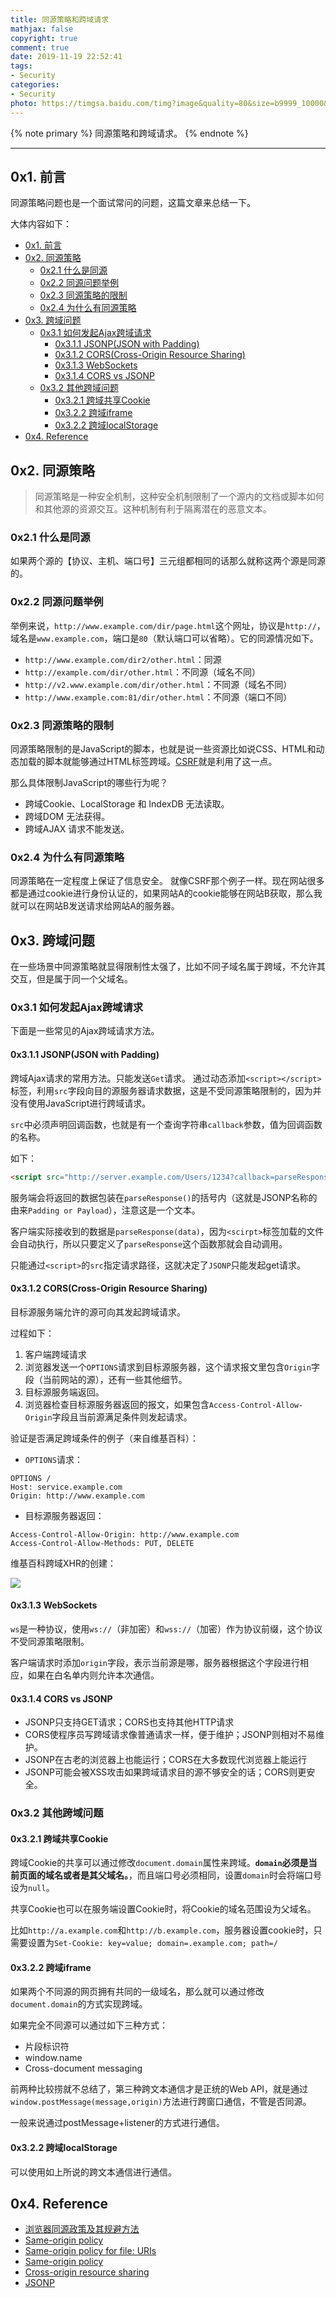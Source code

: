 ```yaml
---
title: 同源策略和跨域请求
mathjax: false
copyright: true
comment: true
date: 2019-11-19 22:52:41
tags:
- Security
categories:
- Security
photo: https://timgsa.baidu.com/timg?image&quality=80&size=b9999_10000&sec=1574836869&di=cead8c99eee34db4cabe077c7b2dbf07&imgtype=jpg&er=1&src=http%3A%2F%2Fpic1.win4000.com%2Fwallpaper%2F2018-11-12%2F5be8d506032ad.jpg
---
```


{% note primary %}
同源策略和跨域请求。
{% endnote %}

<!-- more -->

---

## 0x1. 前言

同源策略问题也是一个面试常问的问题，这篇文章来总结一下。

大体内容如下：

- [0x1. 前言](#0x1-%e5%89%8d%e8%a8%80)
- [0x2. 同源策略](#0x2-%e5%90%8c%e6%ba%90%e7%ad%96%e7%95%a5)
  - [0x2.1 什么是同源](#0x21-%e4%bb%80%e4%b9%88%e6%98%af%e5%90%8c%e6%ba%90)
  - [0x2.2 同源问题举例](#0x22-%e5%90%8c%e6%ba%90%e9%97%ae%e9%a2%98%e4%b8%be%e4%be%8b)
  - [0x2.3 同源策略的限制](#0x23-%e5%90%8c%e6%ba%90%e7%ad%96%e7%95%a5%e7%9a%84%e9%99%90%e5%88%b6)
  - [0x2.4 为什么有同源策略](#0x24-%e4%b8%ba%e4%bb%80%e4%b9%88%e6%9c%89%e5%90%8c%e6%ba%90%e7%ad%96%e7%95%a5)
- [0x3. 跨域问题](#0x3-%e8%b7%a8%e5%9f%9f%e9%97%ae%e9%a2%98)
  - [0x3.1 如何发起Ajax跨域请求](#0x31-%e5%a6%82%e4%bd%95%e5%8f%91%e8%b5%b7ajax%e8%b7%a8%e5%9f%9f%e8%af%b7%e6%b1%82)
    - [0x3.1.1 JSONP(JSON with Padding)](#0x311-jsonpjson-with-padding)
    - [0x3.1.2 CORS(Cross-Origin Resource Sharing)](#0x312-corscross-origin-resource-sharing)
    - [0x3.1.3 WebSockets](#0x313-websockets)
    - [0x3.1.4 CORS vs JSONP](#0x314-cors-vs-jsonp)
  - [0x3.2 其他跨域问题](#0x32-%e5%85%b6%e4%bb%96%e8%b7%a8%e5%9f%9f%e9%97%ae%e9%a2%98)
    - [0x3.2.1 跨域共享Cookie](#0x321-%e8%b7%a8%e5%9f%9f%e5%85%b1%e4%ba%abcookie)
    - [0x3.2.2 跨域iframe](#0x322-%e8%b7%a8%e5%9f%9fiframe)
    - [0x3.2.2 跨域localStorage](#0x322-%e8%b7%a8%e5%9f%9flocalstorage)
- [0x4. Reference](#0x4-reference)


## 0x2. 同源策略
> 同源策略是一种安全机制，这种安全机制限制了一个源内的文档或脚本如何和其他源的资源交互。这种机制有利于隔离潜在的恶意文本。

### 0x2.1 什么是同源

如果两个源的【协议、主机、端口号】三元组都相同的话那么就称这两个源是同源的。

### 0x2.2 同源问题举例


举例来说，`http://www.example.com/dir/page.html`这个网址，协议是`http://`，域名是`www.example.com`，端口是`80`（默认端口可以省略）。它的同源情况如下。

- `http://www.example.com/dir2/other.html`：同源
- `http://example.com/dir/other.html`：不同源（域名不同）
- `http://v2.www.example.com/dir/other.html`：不同源（域名不同）
- `http://www.example.com:81/dir/other.html`：不同源（端口不同）


### 0x2.3 同源策略的限制

同源策略限制的是JavaScript的脚本，也就是说一些资源比如说CSS、HTML和动态加载的脚本就能够通过HTML标签跨域。[CSRF](/2019/11/18/secure-xss-csrf)就是利用了这一点。


那么具体限制JavaScript的哪些行为呢？

- 跨域Cookie、LocalStorage 和 IndexDB 无法读取。
- 跨域DOM 无法获得。
- 跨域AJAX 请求不能发送。

### 0x2.4 为什么有同源策略

同源策略在一定程度上保证了信息安全。
就像CSRF那个例子一样。现在网站很多都是通过cookie进行身份认证的，如果网站A的cookie能够在网站B获取，那么我就可以在网站B发送请求给网站A的服务器。


## 0x3. 跨域问题

在一些场景中同源策略就显得限制性太强了，比如不同子域名属于跨域，不允许其交互，但是属于同一个父域名。


### 0x3.1 如何发起Ajax跨域请求

下面是一些常见的Ajax跨域请求方法。


#### 0x3.1.1 JSONP(JSON with Padding)

跨域Ajax请求的常用方法。只能发送`Get`请求。
通过动态添加`<script></script>`标签，利用`src`字段向目的源服务器请求数据，这是不受同源策略限制的，因为并没有使用JavaScript进行跨域请求。

`src`中必须声明回调函数，也就是有一个查询字符串`callback`参数，值为回调函数的名称。

如下：

```html
<script src="http://server.example.com/Users/1234?callback=parseResponse"></script>
```

服务端会将返回的数据包装在`parseResponse()`的括号内（这就是JSONP名称的由来`Padding or Payload`），注意这是一个文本。

客户端实际接收到的数据是`parseResponse(data)`，因为`<scirpt>`标签加载的文件会自动执行，所以只要定义了`parseResponse`这个函数那就会自动调用。

只能通过`<script>`的`src`指定请求路径，这就决定了`JSONP`只能发起get请求。

#### 0x3.1.2 CORS(Cross-Origin Resource Sharing)

目标源服务端允许的源可向其发起跨域请求。

过程如下：

1. 客户端跨域请求
2. 浏览器发送一个`OPTIONS`请求到目标源服务器，这个请求报文里包含`Origin`字段（当前网站的源），还有一些其他细节。
3. 目标源服务端返回。
4. 浏览器检查目标源服务器返回的报文，如果包含`Access-Control-Allow-Origin`字段且当前源满足条件则发起请求。

验证是否满足跨域条件的例子（来自维基百科）：

- `OPTIONS`请求：
```text
OPTIONS /
Host: service.example.com
Origin: http://www.example.com
```
- 目标源服务器返回：
```text
Access-Control-Allow-Origin: http://www.example.com
Access-Control-Allow-Methods: PUT, DELETE
```

维基百科跨域XHR的创建：

![](https://upload.wikimedia.org/wikipedia/commons/thumb/c/ca/Flowchart_showing_Simple_and_Preflight_XHR.svg/770px-Flowchart_showing_Simple_and_Preflight_XHR.svg.png)


#### 0x3.1.3 WebSockets

`ws`是一种协议，使用`ws://`（非加密）和`wss://`（加密）作为协议前缀，这个协议不受同源策略限制。

客户端请求时添加`origin`字段，表示当前源是哪，服务器根据这个字段进行相应，如果在白名单内则允许本次通信。

#### 0x3.1.4 CORS vs JSONP

- JSONP只支持GET请求；CORS也支持其他HTTP请求
- CORS使程序员写跨域请求像普通请求一样，便于维护；JSONP则相对不易维护。
- JSONP在古老的浏览器上也能运行；CORS在大多数现代浏览器上能运行
- JSONP可能会被XSS攻击如果跨域请求目的源不够安全的话；CORS则更安全。

### 0x3.2 其他跨域问题

#### 0x3.2.1 跨域共享Cookie

跨域Cookie的共享可以通过修改`document.domain`属性来跨域。**`domain`必须是当前页面的域名或者是其父域名。**，而且端口号必须相同，设置`domain`时会将端口号设为`null`。

共享Cookie也可以在服务端设置Cookie时，将Cookie的域名范围设为父域名。

比如`http://a.example.com`和`http://b.example.com`，服务器设置cookie时，只需要设置为`Set-Cookie: key=value; domain=.example.com; path=/`



#### 0x3.2.2 跨域iframe

如果两个不同源的网页拥有共同的一级域名，那么就可以通过修改`document.domain`的方式实现跨域。

如果完全不同源可以通过如下三种方式：

- 片段标识符
- window.name
- Cross-document messaging

前两种比较捞就不总结了，第三种跨文本通信才是正统的Web API，就是通过`window.postMessage(message,origin)`方法进行跨窗口通信，不管是否同源。

一般来说通过postMessage+listener的方式进行通信。

#### 0x3.2.2 跨域localStorage

可以使用如上所说的跨文本通信进行通信。




## 0x4. Reference

- [浏览器同源政策及其规避方法](https://www.ruanyifeng.com/blog/2016/04/same-origin-policy.html)
- [Same-origin policy](https://developer.mozilla.org/en-US/docs/Web/Security/Same-origin_policy)
- [Same-origin policy for file: URIs](https://developer.mozilla.org/en-US/docs/Archive/Misc_top_level/Same-origin_policy_for_file:_URIs)
- [Same-origin policy](https://en.wikipedia.org/wiki/Same-origin_policy)
- [Cross-origin resource sharing](https://en.wikipedia.org/wiki/Cross-origin_resource_sharing)
- [JSONP](https://en.wikipedia.org/wiki/JSONP)